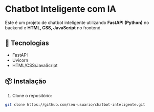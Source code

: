 # Chatbot Inteligente com IA

Este é um projeto de chatbot inteligente utilizando **FastAPI (Python)** no backend e **HTML, CSS, JavaScript** no frontend.

## 🚀 Tecnologias
- FastAPI
- Uvicorn
- HTML/CSS/JavaScript

## 📦 Instalação

1. Clone o repositório:
```bash
git clone https://github.com/seu-usuario/chatbot-inteligente.git
